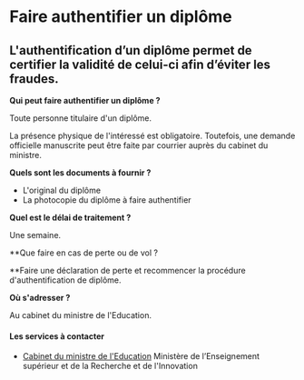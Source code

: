 # Faire authentifier un diplôme

L'authentification d’un diplôme permet de certifier la validité de celui-ci afin d’éviter les fraudes.
------------------------------------------------------------------------------------------------------

**Qui peut faire authentifier un diplôme ?**

Toute personne titulaire d'un diplôme.  

La présence physique de l'intéressé est obligatoire. Toutefois, une demande officielle manuscrite peut être faite par courrier auprès du cabinet du ministre.  

**Quels sont les documents à fournir ?**

*   L'original du diplôme
*   La photocopie du diplôme à faire authentifier

**Quel est le délai de traitement ?**

Une semaine.  

**Que faire en cas de perte ou de vol ?  
  
**Faire une déclaration de perte et recommencer la procédure d'authentification de diplôme.  

**Où s'adresser ?**

Au cabinet du ministre de l'Education.

#### Les services à contacter

*   [Cabinet du ministre de l'Education](../../../services/cabinet-du-ministre-de-leducation.md) Ministère de l’Enseignement supérieur et de la Recherche et de l'Innovation